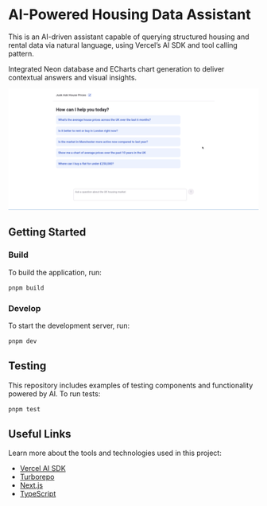 # AI-Powered Housing Data Assistant

This is an AI-driven assistant capable of querying structured housing and rental data via natural language, using Vercel’s AI SDK and tool calling pattern. 

Integrated Neon database and ECharts chart generation to deliver contextual answers and visual insights.

![](ai-property-chat.gif)

## Getting Started

### Build

To build the application, run:

```sh
pnpm build
```

### Develop

To start the development server, run:

```sh
pnpm dev
```

## Testing

This repository includes examples of testing components and functionality powered by AI. To run tests:

```sh
pnpm test
```

## Useful Links

Learn more about the tools and technologies used in this project:

- [Vercel AI SDK](https://vercel.com/docs/ai)
- [Turborepo](https://turbo.build/repo/docs)
- [Next.js](https://nextjs.org/)
- [TypeScript](https://www.typescriptlang.org/)
